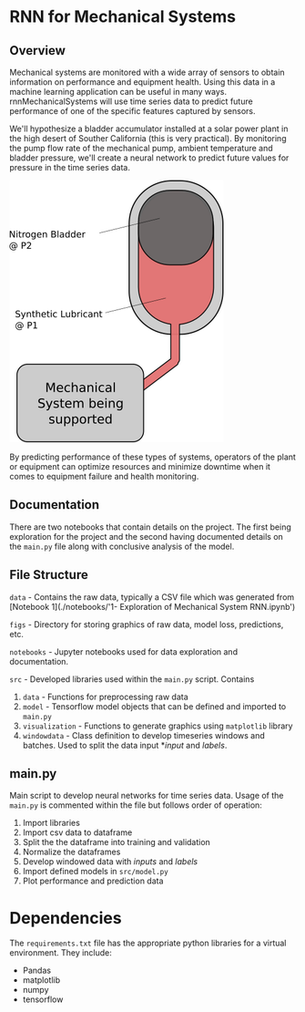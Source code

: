 # RNN for Mechanical Systems

## Overview

Mechanical systems are monitored with a wide array of sensors to obtain information on performance and equipment health. Using this data in a machine learning application can be useful in many ways. rnnMechanicalSystems will use time series data to predict future performance of one of the specific features captured by sensors.

We'll hypothesize a bladder accumulator installed at a solar power plant in the high desert of Souther California (this is very practical). By monitoring the pump flow rate of the mechanical pump, ambient temperature and bladder pressure, we'll create a neural network to predict future values for pressure in the time series data.

![](./figs/BladderAccumulator.png )

By predicting performance of these types of systems, operators of the plant or equipment can optimize resources and minimize downtime when it comes to equipment failure and health monitoring.

## Documentation

There are two notebooks that contain details on the project. The first being exploration for the project and the second having documented details on the `main.py` file along with conclusive analysis of the model.



## File Structure

`data` - Contains the raw data, typically a CSV file which was generated from [Notebook 1](./notebooks/'1- Exploration of Mechanical System RNN.ipynb')

`figs` - Directory for storing graphics of raw data, model loss, predictions, etc.

`notebooks` - Jupyter notebooks used for data exploration and documentation.

`src` - Developed libraries used within the `main.py` script. Contains
1. `data` - Functions for preprocessing raw data
2. `model` - Tensorflow model objects that can be defined and imported to `main.py`
3. `visualization` - Functions to generate graphics using `matplotlib` library
4. `windowdata` - Class definition to develop timeseries windows and batches. Used to split the data input **input* and *labels*.

## main.py
Main script to develop neural networks for time series data. Usage of the `main.py` is commented within the file but follows order of operation:

1. Import libraries
2. Import csv data to dataframe
3. Split the the dataframe into training and validation
4. Normalize the dataframes
5. Develop windowed data with *inputs* and *labels*
6. Import defined models in `src/model.py`
7. Plot performance and prediction data

# Dependencies
The `requirements.txt` file has the appropriate python libraries for a virtual environment. They include:

- Pandas
- matplotlib
- numpy
- tensorflow
